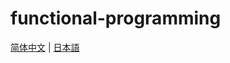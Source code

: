 # functional-programming

[简体中文](https://github.com/YiCChi/functional-programming/tree/master/src/zh) | [日本語](https://github.com/YiCChi/functional-programming/tree/master/src/ja)
